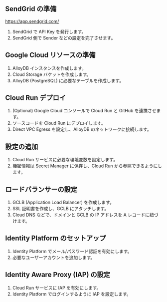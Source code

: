 ## SendGrid の準備  
https://app.sendgrid.com/
1. SendGrid で API Key を発行します。
2. SendGrid 側で Sender などの設定を完了させます。

## Google Cloud リソースの準備
1. AlloyDB インスタンスを作成します。
2. Cloud Storage バケットを作成します。
3. AlloyDB (PostgreSQL) に必要なテーブルを作成します。

## Cloud Run デプロイ
1. (Optional) Google Cloud コンソールで Cloud Run と GitHub を連携させます。
2. ソースコードを Cloud Run にデプロイします。
3. Direct VPC Egress を設定し、AlloyDB のネットワークに接続します。

## 設定の追加
1. Cloud Run サービスに必要な環境変数を設定します。
2. 機密情報は Secret Manager に保存し、Cloud Run から参照できるようにします。

## ロードバランサーの設定
1. GCLB (Application Load Balancer) を作成します。
2. SSL 証明書を作成し、GCLB にアタッチします。
3. Cloud DNS などで、ドメインと GCLB の IP アドレスを A レコードに紐づけます。

## Identity Platform のセットアップ
1. Identity Platform でメール/パスワード認証を有効にします。
2. 必要なユーザーアカウントを追加します。

## Identity Aware Proxy (IAP) の設定
1. Cloud Run サービスに IAP を有効にします。
2. Identity Platform でログインするように IAP を設定します。
